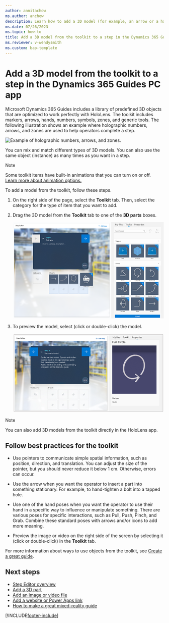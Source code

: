 ```yaml
---
author: annitachow
ms.author: anchow
description: Learn how to add a 3D model (for example, an arrow or a hand) to a step in the Dynamics 365 Guides PC app. 
ms.date: 07/26/2023
ms.topic: how-to
title: Add a 3D model from the toolkit to a step in the Dynamics 365 Guides PC app
ms.reviewer: v-wendysmith
ms.custom: bap-template
---
```


# Add a 3D model from the toolkit to a step in the Dynamics 365 Guides PC app

Microsoft Dynamics 365 Guides includes a library of predefined 3D objects that are optimized to work perfectly with HoloLens. The toolkit includes markers, arrows, hands, numbers, symbols, zones, and generic tools. The following illustration shows an example where holographic numbers, arrows, and zones are used to help operators complete a step.

![Example of holographic numbers, arrows, and zones.](media/3d-toolkit-example.PNG "Example of holographic numbers, arrows, and zones")

You can mix and match different types of 3D models. You can also use the same object (instance) as many times as you want in a step.

> [!NOTE]
> Some toolkit items have built-in animations that you can turn on or off. [Learn more about animation options.](hololens-app-animations.md)

To add a model from the toolkit, follow these steps.

1. On the right side of the page, select the **Toolkit** tab. Then, select the category for the type of item that you want to add.

1. Drag the 3D model from the **Toolkit** tab to one of the **3D parts** boxes.

    ![Screenshot of the Toolkit tab highlighted dragging an arrow.](media/select-3D-toolkit.png "Screenshot of the Toolkit tab highlighted dragging an arrow")

1. To preview the model, select (click or double-click) the model.

    ![Screenshot of the Properties tab.](media/properties-tab.png "Screenshot of the Properties tab")

> [!NOTE]
> You can also add 3D models from the toolkit directly in the HoloLens app.

## Follow best practices for the toolkit

- Use pointers to communicate simple spatial information, such as position, direction, and translation. You can adjust the size of the pointer, but you should never reduce it below 1 cm. Otherwise, errors can occur.

- Use the arrow when you want the operator to insert a part into something stationary. For example, to hand-tighten a bolt into a tapped hole.

- Use one of the hand poses when you want the operator to use their hand in a specific way to influence or manipulate something. There are various poses for specific interactions, such as Pull, Push, Pinch, and Grab. Combine these standard poses with arrows and/or icons to add more meaning.

- Preview the image or video on the right side of the screen by selecting it (click or double-click) in the **Toolkit** tab.

For more information about ways to use objects from the toolkit, see [Create a great guide](great-guide.md).

## Next steps

- [Step Editor overview](pc-app-step-editor-overview.md)
- [Add a 3D part](pc-app-add-3D-part.md)
- [Add an image or video file](pc-app-add-media.md)
- [Add a website or Power Apps link](pc-app-website-powerapps-link.md)
- [How to make a great mixed-reality guide](great-guide.md)

[!INCLUDE[footer-include](../includes/footer-banner.md)]

